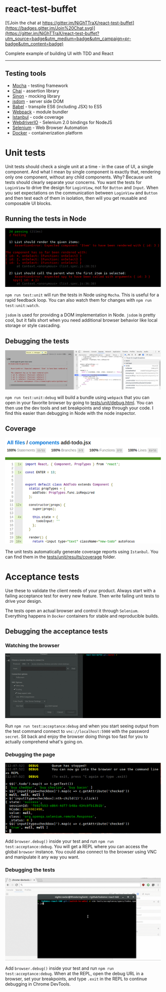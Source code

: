 react-test-buffet
=================

[![Join the chat at https://gitter.im/NiGhTTraX/react-test-buffet](https://badges.gitter.im/Join%20Chat.svg)](https://gitter.im/NiGhTTraX/react-test-buffet?utm_source=badge&utm_medium=badge&utm_campaign=pr-badge&utm_content=badge)

Complete example of building UI with TDD and React

----


## Testing tools

- [Mocha](http://mochajs.org/) - testing framework
- [Chai](http://chaijs.com) - assertion library
- [Sinon](http://sinonjs.org) - mocking library
- [jsdom](https://github.com/tmpvar/jsdom) - server side DOM
- [Babel](https://babeljs.io/) - transpile ES6 (including JSX) to ES5
- [Webpack](https://webpack.github.io/) - module bundler
- [Istanbul](http://gotwarlost.github.io/istanbul/) - code coverage
- [WebdriverIO](http://webdriver.io/) - Selenium 2.0 bindings for NodeJS
- [Selenium](http://www.seleniumhq.org/) - Web Browser Automation
- [Docker](https://www.docker.com/) - containerization platform


# Unit tests

Unit tests should check a single unit at a time - in the case of UI, a single
component. And what I mean by single component is exactly that, rendering only
one component, without any child components. Why? Because unit tests should
clearly separate your concerns. You want the tests for `LoginView` to drive the
design for `LoginView`, not for `Button` and `Input`. When you set expectations
on the communication between `LoginView` and `Button` and then test each of them
in isolation, then will you get reusable and composable UI blocks.


## Running the tests in Node

![unit-tests-in-node](./docs/unit-tests-in-node.png)

`npm run test:unit` will run the tests in Node using `Mocha`. This is useful for a rapid
feedback loop. You can also watch them for changes with `npm run
test:unit:watch`.

`jsdom` is used for providing a DOM implementation in Node. `jsdom` is pretty
cool, but it falls short when you need additional browser behavior like local
storage or style cascading.


## Debugging the tests

![debugging-unit-tests](./docs/debugging-unit-tests.png)

`npm run test:unit:debug` will build a bundle using `webpack` that you can open
in your favorite browser by going to
[tests/unit/debug.html](./tests/unit/debug.html). You can then use the dev tools
and set breakpoints and step through your code. I find this easier than
debugging in Node with the node inspector.


## Coverage

![coverage](./docs/coverage.png)

The unit tests automatically generate coverage reports using `Istanbul`. You can
find them in the
[tests/unit/results/coverage](./tests/unit/results/coverage/index.html) folder.


# Acceptance tests

Use these to validate the client needs of your product. Always start with a
failing acceptance test for every new feature. Then write failing unit tests to
drive your design.

The tests open an actual browser and control it through `Selenium`. Everything
happens in `Docker` containers for stable and reproducible builds.


## Debugging the acceptance tests

### Watching the browser

![debugging-acceptance-browser](./docs/debugging-acceptance-browser.gif)

Run `npm run test:acceptance:debug` and when you start seeing output from the
test command connect to `vnc://localhost:5900` with the password `secret`. Sit
back and enjoy the browser doing things too fast for you to actually comprehend
what's going on.


### Debugging the page

![debugging-acceptance-page](./docs/debugging-acceptance-page.png)

Add `browser.debug()` inside your test and run `npm run test:acceptance:debug`.
You will get a REPL where you can access the global `browser` instance. You
could also connect to the browser using VNC and manipulate it any way you want.


### Debugging the tests

![debugging-acceptance-tests](./docs/debugging-acceptance-tests.gif)

Add `browser.debug()` inside your test and run `npm run test:acceptance:debug`.
When at the REPL, open the debug URL in a browser, set your breakpoints, and
type `.exit` in the REPL to continue debugging in Chrome DevTools.
